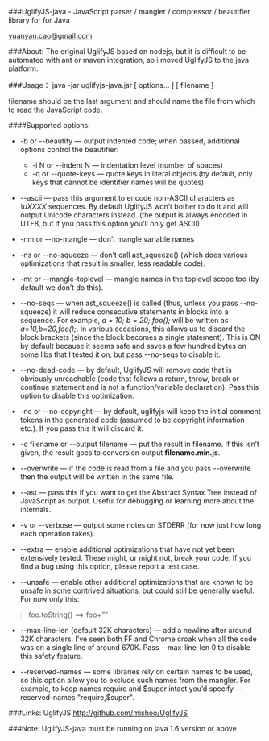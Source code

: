 ###UglifyJS-java - JavaScript parser / mangler / compressor / beautifier library for  for Java

yuanyan.cao@gmail.com

###About:
  The original UglifyJS based on nodejs, but it is difficult to be automated with ant or maven integration, so i moved UglifyJS to the java platform.

###Usage：
    java -jar uglifyjs-java.jar [ options... ] [ filename ]

  filename should be the last argument and should name the file from which to read the JavaScript code.

####Supported options:

*  -b or --beautify — output indented code; when passed, additional options control the beautifier:
    * -i N or --indent N — indentation level (number of spaces)
    * -q or --quote-keys — quote keys in literal objects (by default, only keys that cannot be identifier names will be quotes).

*  --ascii — pass this argument to encode non-ASCII characters as *\uXXXX* sequences. By default UglifyJS won’t bother to do it and will output Unicode characters instead. (the output is always encoded in UTF8, but if you pass this option you’ll only get ASCII).

*  -nm or --no-mangle — don’t mangle variable names

*  -ns or --no-squeeze — don’t call ast_squeeze() (which does various optimizations that result in smaller, less readable code).

*  -mt or --mangle-toplevel — mangle names in the toplevel scope too (by default we don’t do this).

*  --no-seqs — when ast_squeeze() is called (thus, unless you pass --no-squeeze) it will reduce consecutive statements in blocks into a sequence. For example, *a = 10; b = 20; foo();* will be written as *a=10,b=20,foo();*. In various occasions, this allows us to discard the block brackets (since the block becomes a single statement). This is ON by default because it seems safe and saves a few hundred bytes on some libs that I tested it on, but pass --no-seqs to disable it.

*  --no-dead-code — by default, UglifyJS will remove code that is obviously unreachable (code that follows a return, throw, break or continue statement and is not a function/variable declaration). Pass this option to disable this optimization.

*  -nc or --no-copyright — by default, uglifyjs will keep the initial comment tokens in the generated code (assumed to be copyright information etc.). If you pass this it will discard it.

*  -o filename or --output filename — put the result in filename. If this isn’t given, the result goes to conversion output **filename.min.js**.

*  --overwrite — if the code is read from a file and you pass --overwrite then the output will be written in the same file.

*  --ast — pass this if you want to get the Abstract Syntax Tree instead of JavaScript as output. Useful for debugging or learning more about the internals.

*  -v or --verbose — output some notes on STDERR (for now just how long each operation takes).

*  --extra — enable additional optimizations that have not yet been extensively tested. These might, or might not, break your code. If you find a bug using this option, please report a test case.

*  --unsafe — enable other additional optimizations that are known to be unsafe in some contrived situations, but could still be generally useful. For now only this:
>foo.toString() ==> foo+””

*  --max-line-len (default 32K characters) — add a newline after around 32K characters. I’ve seen both FF and Chrome croak when all the code was on a single line of around 670K. Pass --max-line-len 0 to disable this safety feature.

*   --reserved-names — some libraries rely on certain names to be used, so this option allow you to exclude such names from the mangler. For example, to keep names require and $super intact you’d specify --reserved-names "require,$super". 

###Links: 
  UglifyJS  http://github.com/mishoo/UglifyJS

###Note:
  UglifyJS-java must be running on java 1.6 version or above


